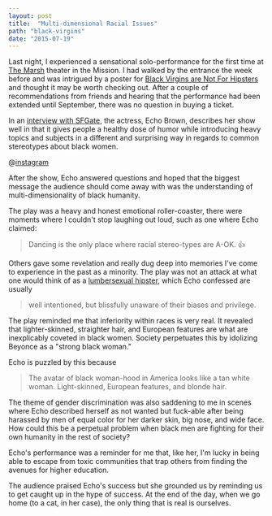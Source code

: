 ```yaml
---
layout: post
title:  "Multi-dimensional Racial Issues"
path: "black-virgins"
date: "2015-07-19"
---
```

Last night, I experienced a sensational solo-performance for the first time at [The Marsh](http://themarsh.org/) theater in the Mission.
I had walked by the entrance the week before and was intrigued by a poster for [Black Virgins are Not For Hipsters](http://www.virginhipster.com/)
and thought it may be worth checking out. After a couple of recommendations from friends and hearing that the performance had been
extended until September, there was no question in buying a ticket.

In an [interview with SFGate](http://www.sfgate.com/performance/article/Black-Virgins-Are-Not-for-Hipsters-1-woman-6232262.php),
the actress, Echo Brown, describes her show well in that it gives people a healthy dose of humor while introducing heavy topics and subjects 
in a different and surprising way in regards to common stereotypes about black women.

@[instagram](5TqP5tJZNw)

After the show, Echo answered questions and hoped that the biggest message the audience should come away with was 
the understanding of multi-dimensionality of black humanity.

The play was a heavy and honest emotional roller-coaster, there were moments where I couldn't stop laughing out loud, such as one where Echo claimed:

> Dancing is the only place where racial stereo-types are A-OK. :thumbsup:

Others gave some revelation and really dug deep into memories I've come to experience in the past as a minority.
The play was not an attack at what one would think of as a [lumbersexual hipster](http://www.maxim.com/style/article/beyond-lumbersexual), which Echo confessed are usually 
> well intentioned, but blissfully unaware of their biases and privilege.

The play reminded me that inferiority within races is very real.
It revealed that lighter-skinned, straighter hair, and European features are what are inexplicably coveted in black women. Society perpetuates this by idolizing Beyonce as a "strong black woman."

Echo is puzzled by this because
> The avatar of black woman-hood in America looks like a tan white woman. Light-skinned, European features, and blonde hair.

The theme of gender discrimination was also saddening to me in scenes where Echo described herself as not wanted but fuck-able after being harassed by men of equal color for her
darker skin, big nose, and wide face. How could this be a perpetual problem when black men are fighting for their own humanity in the rest of society?

Echo's performance was a reminder for me that, like her, I'm lucky in being able to escape from toxic communities that trap others from finding the avenues for higher education.

The audience praised Echo's success but she grounded us by reminding us to get caught up in the hype of success. At the end of the day, when we go home (to a cat, in her case), the only thing that is real is ourselves.
